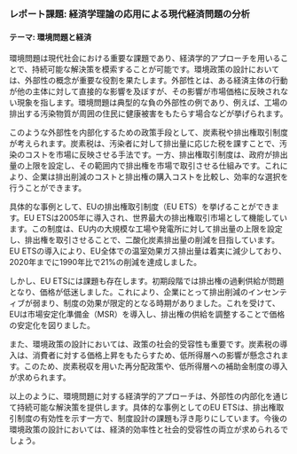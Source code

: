 ### レポート課題: 経済学理論の応用による現代経済問題の分析

#### テーマ: 環境問題と経済

環境問題は現代社会における重要な課題であり、経済学的アプローチを用いることで、持続可能な解決策を模索することが可能です。環境政策の設計においては、外部性の概念が重要な役割を果たします。外部性とは、ある経済主体の行動が他の主体に対して直接的な影響を及ぼすが、その影響が市場価格に反映されない現象を指します。環境問題は典型的な負の外部性の例であり、例えば、工場の排出する汚染物質が周囲の住民に健康被害をもたらす場合などが挙げられます。

このような外部性を内部化するための政策手段として、炭素税や排出権取引制度が考えられます。炭素税は、汚染者に対して排出量に応じた税を課すことで、汚染のコストを市場に反映させる手法です。一方、排出権取引制度は、政府が排出量の上限を設定し、その範囲内で排出権を市場で取引させる仕組みです。これにより、企業は排出削減のコストと排出権の購入コストを比較し、効率的な選択を行うことができます。

具体的な事例として、EUの排出権取引制度（EU ETS）を挙げることができます。EU ETSは2005年に導入され、世界最大の排出権取引市場として機能しています。この制度は、EU内の大規模な工場や発電所に対して排出量の上限を設定し、排出権を取引させることで、二酸化炭素排出量の削減を目指しています。EU ETSの導入により、EU全体での温室効果ガス排出量は着実に減少しており、2020年までに1990年比で21%の削減を達成しました。

しかし、EU ETSには課題も存在します。初期段階では排出権の過剰供給が問題となり、価格が低迷しました。これにより、企業にとって排出削減のインセンティブが弱まり、制度の効果が限定的となる時期がありました。これを受けて、EUは市場安定化準備金（MSR）を導入し、排出権の供給を調整することで価格の安定化を図りました。

また、環境政策の設計においては、政策の社会的受容性も重要です。炭素税の導入は、消費者に対する価格上昇をもたらすため、低所得層への影響が懸念されます。このため、炭素税収を用いた再分配政策や、低所得層への補助金制度の導入が求められます。

以上のように、環境問題に対する経済学的アプローチは、外部性の内部化を通じて持続可能な解決策を提供します。具体的な事例としてのEU ETSは、排出権取引制度の有効性を示す一方で、制度設計の課題も浮き彫りにしています。今後の環境政策の設計においては、経済的効率性と社会的受容性の両立が求められるでしょう。